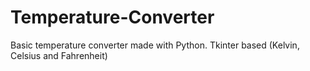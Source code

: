 # Temperature-Converter
Basic temperature converter made with Python. Tkinter based (Kelvin, Celsius and Fahrenheit)
